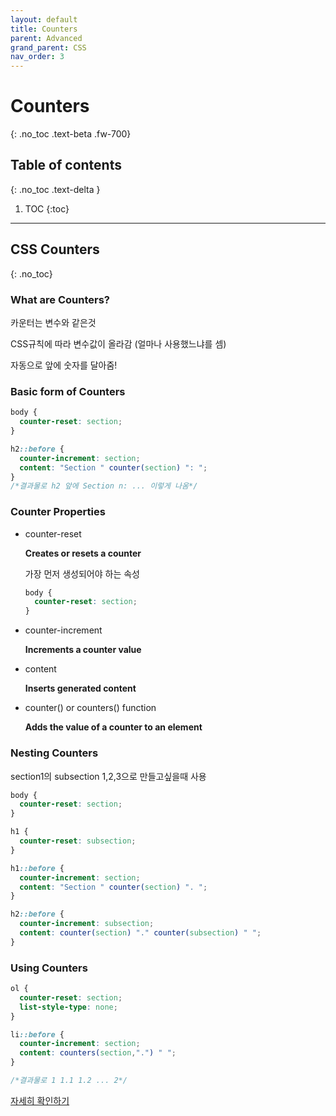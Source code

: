 ```yaml
---
layout: default
title: Counters
parent: Advanced
grand_parent: CSS
nav_order: 3
---
```


# Counters
{: .no_toc .text-beta .fw-700}

## Table of contents
{: .no_toc .text-delta }

1. TOC
{:toc}

---

## CSS Counters
{: .no_toc}

### What are Counters?

카운터는 변수와 같은것

CSS규칙에 따라 변수값이 올라감 (얼마나 사용했느냐를 셈)

자동으로 앞에 숫자를 달아줌!

### Basic form of Counters

```css
body {
  counter-reset: section;
}

h2::before {
  counter-increment: section;
  content: "Section " counter(section) ": ";
}
/*결과물로 h2 앞에 Section n: ... 이렇게 나옴*/
```

### Counter Properties

* counter-reset 

    **Creates or resets a counter**
    
    가장 먼저 생성되어야 하는 속성
    
    ```css
    body {
      counter-reset: section;
    }
    ```
    
* counter-increment

    **Increments a counter value**

* content

    **Inserts generated content**

* counter() or counters() function 

    **Adds the value of a counter to an element**

### Nesting Counters

section1의 subsection 1,2,3으로 만들고싶을때 사용

```css
body {
  counter-reset: section;
}

h1 {
  counter-reset: subsection;
}

h1::before {
  counter-increment: section;
  content: "Section " counter(section) ". ";
}

h2::before {
  counter-increment: subsection;
  content: counter(section) "." counter(subsection) " ";
}
```

### Using Counters

```css
ol {
  counter-reset: section;
  list-style-type: none;
}

li::before {
  counter-increment: section;
  content: counters(section,".") " ";
}

/*결과물로 1 1.1 1.2 ... 2*/
```

[자세히 확인하기](https://www.w3schools.com/css/tryit.asp?filename=trycss_counters3)
